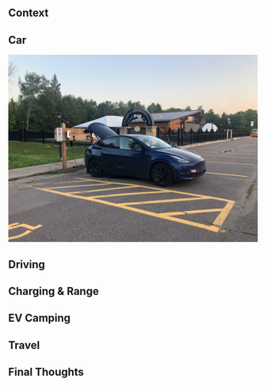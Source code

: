 
## Context

## Car

![car at ft williams](assets/images/car_ftwilliams.jpeg)

## Driving

## Charging & Range

## EV Camping

## Travel

## Final Thoughts